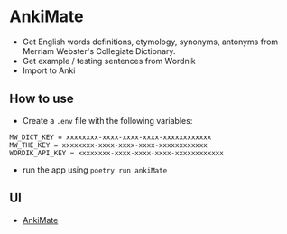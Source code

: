 # AnkiMate
- Get English words definitions, etymology, synonyms, antonyms from Merriam Webster's Collegiate Dictionary.
- Get example / testing sentences from Wordnik
- Import to Anki

## How to use
- Create a `.env` file with the following variables:
```
MW_DICT_KEY = xxxxxxxx-xxxx-xxxx-xxxx-xxxxxxxxxxxx
MW_THE_KEY = xxxxxxxx-xxxx-xxxx-xxxx-xxxxxxxxxxxx
WORDIK_API_KEY = xxxxxxxx-xxxx-xxxx-xxxx-xxxxxxxxxxxx
```
- run the app using `poetry run ankiMate`

## UI
- [AnkiMate](/Users/adaxiang/Projects/anki-mate/ui.png)
